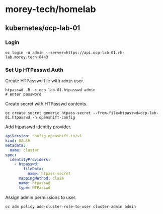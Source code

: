 # morey-tech/homelab
## kubernetes/ocp-lab-01
### Login
```
oc login -u admin --server=https://api.ocp-lab-01.rh-lab.morey.tech:6443
```

### Set Up HTPasswd Auth
Create HTPasswd file with `admin` user.
```
htpasswd -B -c ocp-lab-01.htpasswd admin
# enter password
```

Create secret with HTPasswd contents.
```
oc create secret generic htpass-secret --from-file=htpasswd=ocp-lab-01.htpasswd -n openshift-config
```

Add htpasswd identity provider.
```yaml
apiVersion: config.openshift.io/v1
kind: OAuth
metadata:
  name: cluster
spec:
  identityProviders:
    - htpasswd:
        fileData:
          name: htpass-secret
      mappingMethod: claim
      name: htpasswd
      type: HTPasswd
```

Assign admin permissions to user.
```
oc adm policy add-cluster-role-to-user cluster-admin admin
```